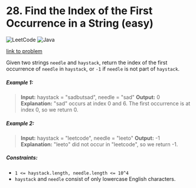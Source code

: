 # 28. Find the Index of the First Occurrence in a String (easy)

![LeetCode](https://img.shields.io/badge/LeetCode-000000?style=for-the-badge&logo=LeetCode&logoColor=#d16c06)
![Java](https://img.shields.io/badge/java-%23ED8B00.svg?style=for-the-badge&logo=openjdk&logoColor=white)

[link to problem](https://leetcode.com/problems/find-the-index-of-the-first-occurrence-in-a-string/)

Given two strings `needle` and `haystack`, return the index of the first occurrence of `needle` in `haystack`, or `-1`
if `needle`
is not part of `haystack`.

##### Example 1:

> **Input:** haystack = "sadbutsad", needle = "sad"
> **Output:** 0
> **Explanation:** "sad" occurs at index 0 and 6.
> The first occurrence is at index 0, so we return 0.

##### Example 2:

> **Input:** haystack = "leetcode", needle = "leeto"
> **Output:** -1
> **Explanation:** "leeto" did not occur in "leetcode", so we return -1.

##### Constraints:

* `1 <= haystack.length, needle.length <= 10^4`
* `haystack` and `needle` consist of only lowercase English characters.